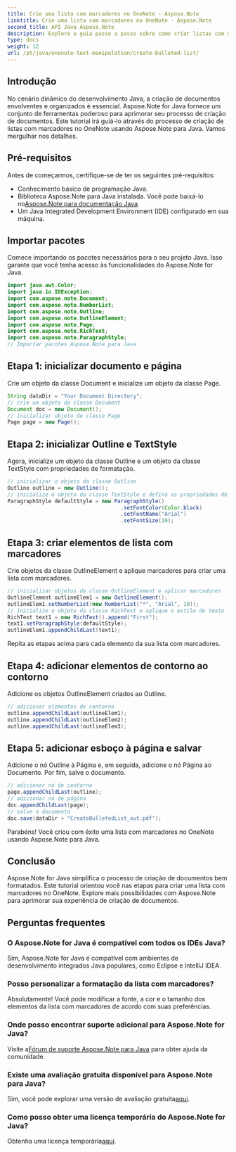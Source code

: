```yaml
---
title: Crie uma lista com marcadores no OneNote - Aspose.Note
linktitle: Crie uma lista com marcadores no OneNote - Aspose.Note
second_title: API Java Aspose.Note
description: Explore o guia passo a passo sobre como criar listas com marcadores no OneNote usando Aspose.Note para Java. Eleve a criação de seus documentos com facilidade.
type: docs
weight: 12
url: /pt/java/onenote-text-manipulation/create-bulleted-list/
---
```

## Introdução
No cenário dinâmico do desenvolvimento Java, a criação de documentos envolventes e organizados é essencial. Aspose.Note for Java fornece um conjunto de ferramentas poderoso para aprimorar seu processo de criação de documentos. Este tutorial irá guiá-lo através do processo de criação de listas com marcadores no OneNote usando Aspose.Note para Java. Vamos mergulhar nos detalhes.
## Pré-requisitos
Antes de começarmos, certifique-se de ter os seguintes pré-requisitos:
- Conhecimento básico de programação Java.
-  Biblioteca Aspose.Note para Java instalada. Você pode baixá-lo no[Aspose.Note para documentação Java](https://reference.aspose.com/note/java/).
- Um Java Integrated Development Environment (IDE) configurado em sua máquina.
## Importar pacotes
Comece importando os pacotes necessários para o seu projeto Java. Isso garante que você tenha acesso às funcionalidades do Aspose.Note for Java.
```java
import java.awt.Color;
import java.io.IOException;
import com.aspose.note.Document;
import com.aspose.note.NumberList;
import com.aspose.note.Outline;
import com.aspose.note.OutlineElement;
import com.aspose.note.Page;
import com.aspose.note.RichText;
import com.aspose.note.ParagraphStyle;
// Importar pacotes Aspose.Note para Java
```
## Etapa 1: inicializar documento e página
Crie um objeto da classe Document e inicialize um objeto da classe Page.
```java
String dataDir = "Your Document Directory";
// crie um objeto da classe Document
Document doc = new Document();
// inicializar objeto de classe Page
Page page = new Page();
```
## Etapa 2: inicializar Outline e TextStyle
Agora, inicialize um objeto da classe Outline e um objeto da classe TextStyle com propriedades de formatação.
```java
// inicializar o objeto da classe Outline
Outline outline = new Outline();
// inicialize o objeto da classe TextStyle e defina as propriedades de formatação
ParagraphStyle defaultStyle = new ParagraphStyle()
                                    .setFontColor(Color.black)
                                    .setFontName("Arial")
                                    .setFontSize(10);
```
## Etapa 3: criar elementos de lista com marcadores
Crie objetos da classe OutlineElement e aplique marcadores para criar uma lista com marcadores.
```java
// inicializar objetos da classe OutlineElement e aplicar marcadores
OutlineElement outlineElem1 = new OutlineElement();
outlineElem1.setNumberList(new NumberList("*", "Arial", 10));
// inicialize o objeto da classe RichText e aplique o estilo de texto
RichText text1 = new RichText().append("First");
text1.setParagraphStyle(defaultStyle);
outlineElem1.appendChildLast(text1);
```
Repita as etapas acima para cada elemento da sua lista com marcadores.
## Etapa 4: adicionar elementos de contorno ao contorno
Adicione os objetos OutlineElement criados ao Outline.
```java
// adicionar elementos de contorno
outline.appendChildLast(outlineElem1);
outline.appendChildLast(outlineElem2);
outline.appendChildLast(outlineElem3);
```
## Etapa 5: adicionar esboço à página e salvar
Adicione o nó Outline à Página e, em seguida, adicione o nó Página ao Documento. Por fim, salve o documento.
```java
// adicionar nó de contorno
page.appendChildLast(outline);
// adicionar nó de página
doc.appendChildLast(page);
// salve o documento
doc.save(dataDir + "CreateBulletedList_out.pdf");
```
Parabéns! Você criou com êxito uma lista com marcadores no OneNote usando Aspose.Note para Java.
## Conclusão
Aspose.Note for Java simplifica o processo de criação de documentos bem formatados. Este tutorial orientou você nas etapas para criar uma lista com marcadores no OneNote. Explore mais possibilidades com Aspose.Note para aprimorar sua experiência de criação de documentos.
## Perguntas frequentes
### O Aspose.Note for Java é compatível com todos os IDEs Java?
Sim, Aspose.Note for Java é compatível com ambientes de desenvolvimento integrados Java populares, como Eclipse e IntelliJ IDEA.
### Posso personalizar a formatação da lista com marcadores?
Absolutamente! Você pode modificar a fonte, a cor e o tamanho dos elementos da lista com marcadores de acordo com suas preferências.
### Onde posso encontrar suporte adicional para Aspose.Note for Java?
 Visite a[Fórum de suporte Aspose.Note para Java](https://forum.aspose.com/c/note/28) para obter ajuda da comunidade.
### Existe uma avaliação gratuita disponível para Aspose.Note para Java?
 Sim, você pode explorar uma versão de avaliação gratuita[aqui](https://releases.aspose.com/).
### Como posso obter uma licença temporária do Aspose.Note for Java?
 Obtenha uma licença temporária[aqui](https://purchase.aspose.com/temporary-license/).